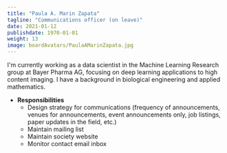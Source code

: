 ```yaml
---
title: "Paula A. Marin Zapata"
tagline: "Communications officer (on leave)"
date: 2021-01-12
publishdate: 1970-01-01
weight: 13
image: boardAvatars/PaulaAMarinZapata.jpg
---
```


I'm currently working as a data scientist in the Machine Learning Research group at Bayer Pharma AG, focusing on deep learning applications to high content imaging.
I have a background in biological engineering and applied mathematics. 

- **Responsibilities**
  - Design strategy for communications (frequency of announcements, venues for announcements, event announcements only, job listings, paper updates in the field, etc.)
  - Maintain mailing list
  - Maintain society website
  - Monitor contact email inbox 
